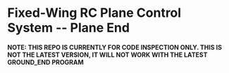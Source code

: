 # Fixed-Wing RC Plane Control System -- Plane End

__NOTE: THIS REPO IS CURRENTLY FOR CODE INSPECTION ONLY. THIS IS NOT THE LATEST VERSION, IT WILL NOT WORK WITH THE LATEST GROUND_END PROGRAM__
